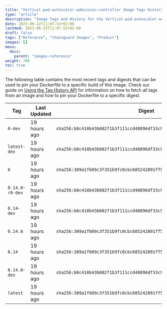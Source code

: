 ```yaml
---
title: "Vertical-pod-autoscaler-admission-controller Image Tags History"
type: "article"
description: "Image Tags and History for the Vertical-pod-autoscaler-admission-controller Chainguard Image"
date: 2023-06-22T11:07:52+02:00
lastmod: 2023-06-22T11:07:52+02:00
draft: false
tags: ["Reference", "Chainguard Images", "Product"]
images: []
menu:
  docs:
    parent: "images-reference"
weight: 700
toc: true
---
```


The following table contains the most recent tags and digests that can be used to pin your Dockerfile to a specific build of this image. Check our guide on [Using the Tag History API](/chainguard/chainguard-images/using-the-tag-history-api/) for information on how to fetch all tags from an image and how to pin your Dockerfile to a specific digest.

| Tag             | Last Updated | Digest                                                                    |
|-----------------|--------------|---------------------------------------------------------------------------|
| `0-dev`         | 19 hours ago | `sha256:b0c410b43b602f1b3f111ccd48896df33c950d89cf99586200a47d3883c447ba` |
| `latest-dev`    | 19 hours ago | `sha256:b0c410b43b602f1b3f111ccd48896df33c950d89cf99586200a47d3883c447ba` |
| `0`             | 19 hours ago | `sha256:309a1f609c3f351b9fc0cbc685242891ff5d0306fc9954f23164339b4765d84b` |
| `0.14.0-r0-dev` | 19 hours ago | `sha256:b0c410b43b602f1b3f111ccd48896df33c950d89cf99586200a47d3883c447ba` |
| `0.14-dev`      | 19 hours ago | `sha256:b0c410b43b602f1b3f111ccd48896df33c950d89cf99586200a47d3883c447ba` |
| `0.14.0`        | 19 hours ago | `sha256:309a1f609c3f351b9fc0cbc685242891ff5d0306fc9954f23164339b4765d84b` |
| `0.14`          | 19 hours ago | `sha256:309a1f609c3f351b9fc0cbc685242891ff5d0306fc9954f23164339b4765d84b` |
| `0.14.0-dev`    | 19 hours ago | `sha256:b0c410b43b602f1b3f111ccd48896df33c950d89cf99586200a47d3883c447ba` |
| `latest`        | 19 hours ago | `sha256:309a1f609c3f351b9fc0cbc685242891ff5d0306fc9954f23164339b4765d84b` |

